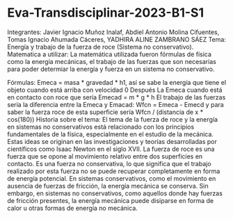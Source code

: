 # Eva-Transdisciplinar-2023-B1-S1
Integrantes: Javier Ignacio Muñoz Inalaf, Abdiel Antonio Molina Cifuentes, Tomas Ignacio Ahumada Cáceres, YADHIRA ALINE ZAMBRANO SÁEZ
Tema: Energía y trabajo de la fuerza de roce (Sistema no conservativo).
Matematica a utilizar: La matemática utilizada fueron fórmulas de física como la energía mecánicas, 
el trabajo de las fuerzas que son necesarias para poder determiar la energía y fuerza en un sistema no conservativo.

Fórmulas: 
Emeca = masa * gravedad * h1, así se sabe la energía que tiene el objeto cuando está arriba con velocidad 0
Después La Emeca cuando está en contacto con roce que sería
Emecad = m * g * h
El trabajo de las fuerzas sería la diferencia entre la Emeca y Emacad: Wfcn = Emeca - Emecd
y para saber la fuerza roce de esta superficie sería Wfcn / (distancia de x * cos(180))
Historia sobre el tema:
El tema de la fuerza de roce y la energía en sistemas no conservativos está relacionado con los principios fundamentales de la física, especialmente en el estudio de la mecánica. Estas ideas se originan en las investigaciones y teorías desarrolladas por científicos como Isaac Newton en el siglo XVII.
La fuerza de roce es una fuerza que se opone al movimiento relativo entre dos superficies en contacto. Es una fuerza no conservativa, lo que significa que el trabajo realizado por esta fuerza no se puede recuperar completamente en forma de energía potencial. En sistemas conservativos, como el movimiento en ausencia de fuerzas de fricción, la energía mecánica se conserva. Sin embargo, en sistemas no conservativos, como aquellos donde hay fuerzas de fricción presentes, la energía mecánica puede disiparse en forma de calor u otras formas de energía no mecánica.
